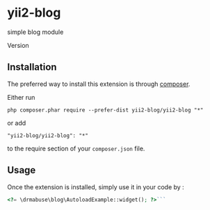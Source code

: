 yii2-blog
=========
simple blog module

Version 

Installation
------------

The preferred way to install this extension is through [composer](http://getcomposer.org/download/).

Either run

```
php composer.phar require --prefer-dist yii2-blog/yii2-blog "*"
```

or add

```
"yii2-blog/yii2-blog": "*"
```

to the require section of your `composer.json` file.


Usage
-----

Once the extension is installed, simply use it in your code by  :

```php
<?= \drmabuse\blog\AutoloadExample::widget(); ?>```